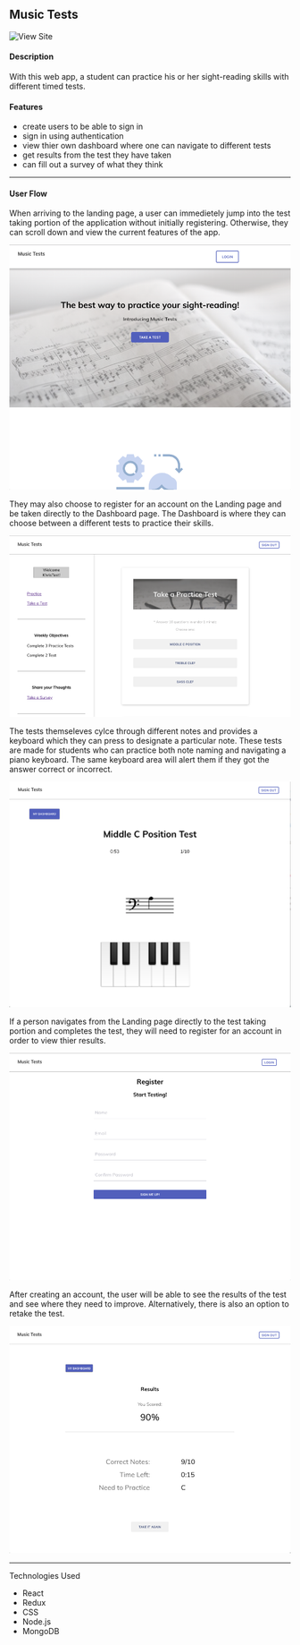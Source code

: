 ## Music Tests

![View Site](https://stark-dusk-66511.herokuapp.com/)

#### Description

With this web app, a student can practice his or her sight-reading skills with different timed tests.

#### Features

-	create users to be able to sign in
-	sign in using authentication
- view thier own dashboard where one can navigate to different tests
-	get results from the test they have taken
- can fill out a survey of what they think

----
#### User Flow

When arriving to the landing page, a user can immedietely jump into the test taking portion of the application without initially registering. Otherwise, they can scroll down and view the current features of the app.

![](./src/assets/photos/readMePhotos/Landing.png)

They may also choose to register for an account on the Landing page and be taken directly to the Dashboard page. The Dashboard is where they can choose between a different tests to practice their skills.

![](./src/assets/photos/readMePhotos/Dashboard.png)

The tests themseleves cylce through different notes and provides a keyboard which they can press to designate a particular note. These tests are made for students who can practice both note naming and navigating a piano keyboard. The same keyboard area will alert them if they got the answer correct or incorrect.

![](./src/assets/photos/readMePhotos/Test.png)

If a person navigates from the Landing page directly to the test taking portion and completes the test, they will need to register for an account in order to view thier results. 

![](./src/assets/photos/readMePhotos/Register.png)

After creating an account, the user will be able to see the results of the test and see where they need to improve. Alternatively, there is also an option to retake the test.

![](./src/assets/photos/readMePhotos/Results.png)

----

Technologies Used 

- React
- Redux
- CSS
- Node.js
- MongoDB